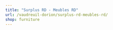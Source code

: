 ```yaml
---
title: "Surplus RD - Meubles RD"
url: /vaudreuil-dorion/surplus-rd-meubles-rd/
shop: furniture
---
```

